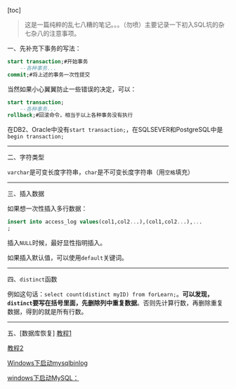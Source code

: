 [toc]

> 这是一篇纯粹的乱七八糟的笔记。。。（勿喷）主要记录一下初入SQL坑的杂七杂八的注意事项。

一、先补充下事务的写法：
```sql
start transaction;#开始事务
    --各种事务...
commit;#将上述的事务一次性提交
```

当然如果小心翼翼防止一些错误的决定，可以：
```sql
start transaction;
    --各种事务...
rollback;#回滚命令，相当于以上各种事务没有执行
```

在DB2、Oracle中没有`start transaction;`，在SQLSEVER和PostgreSQL中是`begin transaction;`

---

二、字符类型

`varchar`是可变长度字符串，`char`是不可变长度字符串（用`空格`填充）

---

三、插入数据

如果想一次性插入多行数据：
```sql
insert into access_log values(col1,col2...),(col1,col2...),...
;
```

插入`NULL`时候，最好显性指明插入。

如果插入默认值，可以使用`default`关键词。

---

四、`distinct`函数

例如这句话：`select count(distinct myID) from forLearn;`。**可以发现，`distinct`要写在括号里面，先删除列中重复数据**。否则先计算行数，再删除重复数据，得到的就是所有行数。

---

五、[数据库恢复]
[教程1](http://bbs.csdn.net/topics/310068149)

[教程2](http://kerry.blog.51cto.com/172631/146259/)



[Windows下启动mysqlbinlog](http://blog.csdn.net/aitangyong/article/details/53114633)

[windows下启动MySQL：](http://www.cnblogs.com/java-class/p/4279389.html)